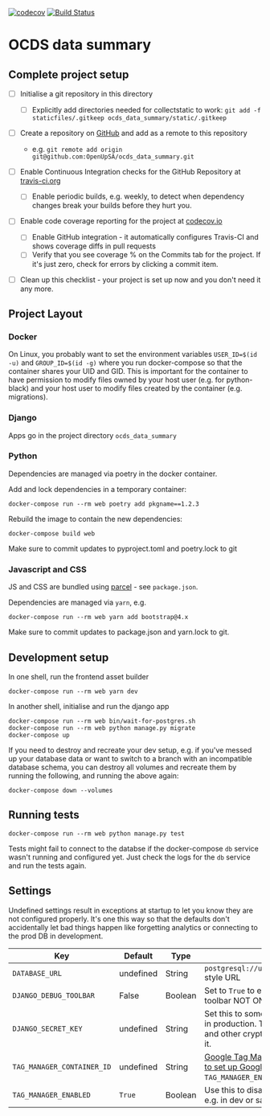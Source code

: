 [![codecov](https://codecov.io/gh/jbothma/ocds_data_summary/branch/master/graph/badge.svg)](https://codecov.io/gh/jbothma/ocds_data_summary/)
[![Build Status](https://travis-ci.org/jbothma/ocds_data_summary.png)](https://travis-ci.org/jbothma/ocds_data_summary)

OCDS data summary
===============================


Complete project setup
----------------------

- [ ] Initialise a git repository in this directory
  - [ ] Explicitly add directories needed for collectstatic to work: `git add -f staticfiles/.gitkeep ocds_data_summary/static/.gitkeep`
- [ ] Create a repository on [GitHub](https://github.com/OpenUpSA) and add as a remote to this repository
  - e.g. `git remote add origin git@github.com:OpenUpSA/ocds_data_summary.git`
- [ ] Enable Continuous Integration checks for the GitHub Repository at [travis-ci.org](https://travis-ci.org)
  - [ ] Enable periodic builds, e.g. weekly, to detect when dependency changes break your builds before they hurt you.
- [ ] Enable code coverage reporting for the project at [codecov.io](https://codecov.io)
  - [ ] Enable GitHub integration - it automatically configures Travis-CI and shows coverage diffs in pull requests
  - [ ] Verify that you see coverage % on the Commits tab for the project. If it's just zero, check for errors by clicking a commit item.
- [ ] Clean up this checklist - your project is set up now and you don't need it any more.


Project Layout
--------------

### Docker

On Linux, you probably want to set the environment variables `USER_ID=$(id -u)`
and `GROUP_ID=$(id -g)` where you run docker-compose so that the container
shares your UID and GID. This is important for the container to have permission
to modify files owned by your host user (e.g. for python-black) and your host
user to modify files created by the container (e.g. migrations).


### Django

Apps go in the project directory `ocds_data_summary`


### Python

Dependencies are managed via poetry in the docker container.

Add and lock dependencies in a temporary container:

    docker-compose run --rm web poetry add pkgname==1.2.3

Rebuild the image to contain the new dependencies:

    docker-compose build web

Make sure to commit updates to pyproject.toml and poetry.lock to git


### Javascript and CSS

JS and CSS are bundled using [parcel](https://parceljs.org/) - see `package.json`.

Dependencies are managed via `yarn`, e.g.

    docker-compose run --rm web yarn add bootstrap@4.x

Make sure to commit updates to package.json and yarn.lock to git.


Development setup
-----------------

In one shell, run the frontend asset builder

    docker-compose run --rm web yarn dev


In another shell, initialise and run the django app

    docker-compose run --rm web bin/wait-for-postgres.sh
    docker-compose run --rm web python manage.py migrate
    docker-compose up


If you need to destroy and recreate your dev setup, e.g. if you've messed up your
database data or want to switch to a branch with an incompatible database schema,
you can destroy all volumes and recreate them by running the following, and running
the above again:

    docker-compose down --volumes


Running tests
-------------

    docker-compose run --rm web python manage.py test

Tests might fail to connect to the databse if the docker-compose `db` service wasn't running and configured yet. Just check the logs for the `db` service and run the tests again.


Settings
--------

Undefined settings result in exceptions at startup to let you know they are not configured properly. It's one this way so that the defaults don't accidentally let bad things happen like forgetting analytics or connecting to the prod DB in development.


| Key | Default | Type | Description |
|-----|---------|------|-------------|
| `DATABASE_URL` | undefined | String | `postgresql://user:password@hostname/dbname` style URL |
| `DJANGO_DEBUG_TOOLBAR` | False | Boolean | Set to `True` to enable the Django Debug toolbar NOT ON A PUBLIC SERVER! |
| `DJANGO_SECRET_KEY` | undefined | String | Set this to something secret and unguessable in production. The security of your cookies and other crypto stuff in django depends on it. |
| `TAG_MANAGER_CONTAINER_ID` | undefined | String | [Google Tag Manager](tagmanager.google.com) Container ID. [Use this to set up Google Analytics.](https://support.google.com/tagmanager/answer/6107124?hl=en). Requried unless `TAG_MANAGER_ENABLED` is set to `False` |
| `TAG_MANAGER_ENABLED` | `True` | Boolean | Use this to disable the Tag Manager snippets, e.g. in dev or sandbox. |